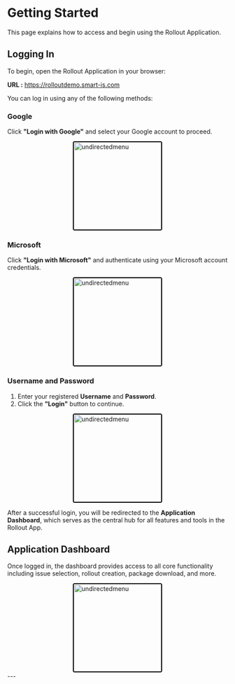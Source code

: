 # Getting Started

This page explains how to access and begin using the Rollout Application.

## Logging In

To begin, open the Rollout Application in your browser:

**URL :** [https://rolloutdemo.smart-is.com
 ](https://rolloutdemo.smart-is.com/)

You can log in using any of the following methods:

### Google

Click **"Login with Google"** and select your Google account to proceed.

 <div style="text-align: left;">
    <img src="./assets/image37.png"
       alt="undirectedmenu"
       style="height: 200px; margin: auto; display: block; cursor: zoom-in;
              border: 2px solid #000000; border-radius: 4px;"
       onclick="this.style.height='400px'; this.style.cursor='zoom-out';"
       ondblclick="this.style.height='200px'; this.style.cursor='zoom-in';">
      </div>


### Microsoft

Click **"Login with Microsoft"** and authenticate using your Microsoft account credentials.

<div style="text-align: left;">
     <img src="./assets/image38.png"
       alt="undirectedmenu"
       style="height: 200px; margin: auto; display: block; cursor: zoom-in;
              border: 2px solid #000000; border-radius: 4px;"
       onclick="this.style.height='400px'; this.style.cursor='zoom-out';"
       ondblclick="this.style.height='200px'; this.style.cursor='zoom-in';">
      </div>

### Username and Password

1. Enter your registered **Username** and **Password**.
2. Click the **"Login"** button to continue.

<div style="text-align: left;">
     <img src="./assets/image39.png"
       alt="undirectedmenu"
       style="height: 200px; margin: auto; display: block; cursor: zoom-in;
              border: 2px solid #000000; border-radius: 4px;"
       onclick="this.style.height='400px'; this.style.cursor='zoom-out';"
       ondblclick="this.style.height='200px'; this.style.cursor='zoom-in';">
      </div>


After a successful login, you will be redirected to the **Application Dashboard**, which serves as the central hub for all features and tools in the Rollout App.

## Application Dashboard

Once logged in, the dashboard provides access to all core functionality including issue selection, rollout creation, package download, and more.

<div style="text-align: left;">
     <img src="./assets/image40.png"
       alt="undirectedmenu"
       style="height: 200px; margin: auto; display: block; cursor: zoom-in;
              border: 2px solid #000000; border-radius: 4px;"
       onclick="this.style.height='400px'; this.style.cursor='zoom-out';"
       ondblclick="this.style.height='200px'; this.style.cursor='zoom-in';">
      </div>
---

<br><br>